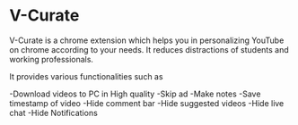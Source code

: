 # V-Curate
V-Curate is a chrome extension which helps you in personalizing YouTube on chrome according to your needs. It reduces distractions of students and working professionals.

It provides various functionalities such as

-Download videos to PC in High quality
-Skip ad
-Make notes
-Save timestamp of video
-Hide comment bar
-Hide suggested videos
-Hide live chat
-Hide Notifications

